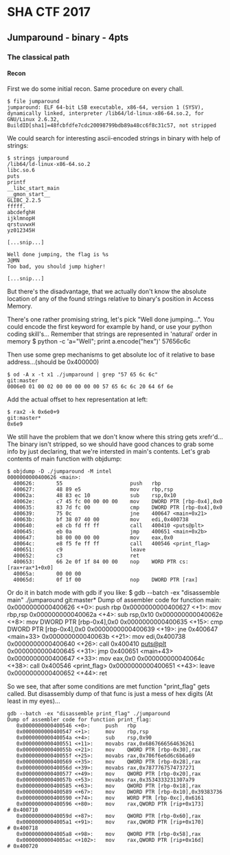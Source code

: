 # SHA CTF 2017
## Jumparound - binary - 4pts
### The classical path
#### Recon
First we do some initial recon. Same procedure on every chall.

	$ file jumparound
	jumparound: ELF 64-bit LSB executable, x86-64, version 1 (SYSV), dynamically linked, interpreter /lib64/ld-linux-x86-64.so.2, for GNU/Linux 2.6.32, BuildID[sha1]=48fcbfdfe7cdc20098799bdb89a48cc6f8c31c57, not stripped

We could search for interesting ascii-encoded strings in binary with help of strings:

	$ strings jumparound
	/lib64/ld-linux-x86-64.so.2
	libc.so.6
	puts
	printf
	__libc_start_main
	__gmon_start__
	GLIBC_2.2.5
	fffff.
	abcdefghH
	ijklmnopH
	qrstuvwxH
	yz012345H
	
	[...snip...] 

	Well done jumping, the flag is %s
	J@MN
	Too bad, you should jump higher!
	
	[...snip...]

But there's the disadvantage, that we actually don't know the absolute location of any of the found strings relative to binary's position in Access Memory.

There's one rather promising string, let's pick "Well done jumping...". You could encode the first keyword for example by hand, or use your python coding skill's...
Remember that strings are represented in 'natural' order in memory 
	$ python -c 'a="Well"; print a.encode("hex")'
	57656c6c

Then use some grep mechanisms to get absolute loc of it relative to base address...(should be 0x400000)

	$ od -A x -t x1 ./jumparound | grep "57 65 6c 6c"                                                                         git:master
	0006e0 01 00 02 00 00 00 00 00 57 65 6c 6c 20 64 6f 6e

Add the actual offset to hex representation at left:

	$ rax2 -k 0x6e0+9                                                                                                        git:master*
	0x6e9

We still have the problem that we don't know where this string gets xrefr'd...
The binary isn't stripped, so we should have good chances to grab some info by just declaring, that we're intersted in main's contents.
Let's grab contents of main function with objdump:

	$ objdump -D ./jumparound -M intel
	0000000000400626 <main>:
	  400626:       55                      push   rbp
	  400627:       48 89 e5                mov    rbp,rsp
	  40062a:       48 83 ec 10             sub    rsp,0x10
	  40062e:       c7 45 fc 00 00 00 00    mov    DWORD PTR [rbp-0x4],0x0
	  400635:       83 7d fc 00             cmp    DWORD PTR [rbp-0x4],0x0
	  400639:       75 0c                   jne    400647 <main+0x21>
	  40063b:       bf 38 07 40 00          mov    edi,0x400738
	  400640:       e8 cb fd ff ff          call   400410 <puts@plt>
	  400645:       eb 0a                   jmp    400651 <main+0x2b>
	  400647:       b8 00 00 00 00          mov    eax,0x0
	  40064c:       e8 f5 fe ff ff          call   400546 <print_flag>
	  400651:       c9                      leave  
	  400652:       c3                      ret    
	  400653:       66 2e 0f 1f 84 00 00    nop    WORD PTR cs:[rax+rax*1+0x0]
	  40065a:       00 00 00 
	  40065d:       0f 1f 00                nop    DWORD PTR [rax]
Or do it in batch mode with gdb if you like:
	$ gdb --batch -ex "disassemble main" ./jumparound                                                                        git:master*
	Dump of assembler code for function main:
	   0x0000000000400626 <+0>:     push   rbp
	   0x0000000000400627 <+1>:     mov    rbp,rsp
	   0x000000000040062a <+4>:     sub    rsp,0x10
	   0x000000000040062e <+8>:     mov    DWORD PTR [rbp-0x4],0x0
	   0x0000000000400635 <+15>:    cmp    DWORD PTR [rbp-0x4],0x0
	   0x0000000000400639 <+19>:    jne    0x400647 <main+33>
	   0x000000000040063b <+21>:    mov    edi,0x400738
	   0x0000000000400640 <+26>:    call   0x400410 <puts@plt>
	   0x0000000000400645 <+31>:    jmp    0x400651 <main+43>
	   0x0000000000400647 <+33>:    mov    eax,0x0
	   0x000000000040064c <+38>:    call   0x400546 <print_flag>
	   0x0000000000400651 <+43>:    leave  
	   0x0000000000400652 <+44>:    ret    

So we see, that after some conditions are met function "print_flag" gets called. But disassembly dump of that func is just a mess of hex digits (At least in my eyes)...

	gdb --batch -ex "disassemble print_flag" ./jumparound
	Dump of assembler code for function print_flag:
	   0x0000000000400546 <+0>:     push   rbp
	   0x0000000000400547 <+1>:     mov    rbp,rsp
	   0x000000000040054a <+4>:     sub    rsp,0x90
	   0x0000000000400551 <+11>:    movabs rax,0x6867666564636261
	   0x000000000040055b <+21>:    mov    QWORD PTR [rbp-0x30],rax
	   0x000000000040055f <+25>:    movabs rax,0x706f6e6d6c6b6a69
	   0x0000000000400569 <+35>:    mov    QWORD PTR [rbp-0x28],rax
	   0x000000000040056d <+39>:    movabs rax,0x7877767574737271
	   0x0000000000400577 <+49>:    mov    QWORD PTR [rbp-0x20],rax
	   0x000000000040057b <+53>:    movabs rax,0x3534333231307a79
	   0x0000000000400585 <+63>:    mov    QWORD PTR [rbp-0x18],rax
	   0x0000000000400589 <+67>:    mov    DWORD PTR [rbp-0x10],0x39383736
	   0x0000000000400590 <+74>:    mov    WORD PTR [rbp-0xc],0x6161
	   0x0000000000400596 <+80>:    mov    rax,QWORD PTR [rip+0x173]        # 0x400710
	   0x000000000040059d <+87>:    mov    QWORD PTR [rbp-0x60],rax
	   0x00000000004005a1 <+91>:    mov    rax,QWORD PTR [rip+0x170]        # 0x400718
	   0x00000000004005a8 <+98>:    mov    QWORD PTR [rbp-0x58],rax
	   0x00000000004005ac <+102>:   mov    rax,QWORD PTR [rip+0x16d]        # 0x400720


	
